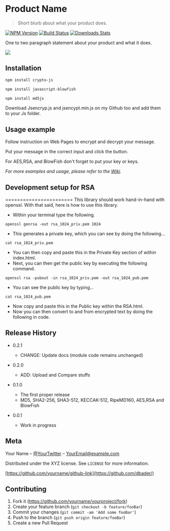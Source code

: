 # Product Name
> Short blurb about what your product does.

[![NPM Version][npm-image]][npm-url]
[![Build Status][travis-image]][travis-url]
[![Downloads Stats][npm-downloads]][npm-url]

One to two paragraph statement about your product and what it does.

![](header.png)

## Installation

```sh
npm install crypto-js
```
```sh
npm install javascript-blowfish
```
```sh
npm install md5js

```
Download Jsencryp.js and jsencypt.min.js on my Github too and add them to your Js folder.

## Usage example

Follow instruction on Web Pages to encrypt and decrypt your message.

Put your message in the correct input and click the button.

For AES,RSA, and BlowFish don't forget to put your key or keys.

_For more examples and usage, please refer to the [Wiki][wiki]._

## Development setup for RSA

=======================
This library should work hand-in-hand with openssl.  With that said, here is how to use this library.

 - Within your terminal type the following.

```
openssl genrsa -out rsa_1024_priv.pem 1024
```

 - This generates a private key, which you can see by doing the following...

```
cat rsa_1024_priv.pem
```

 - You can then copy and paste this in the Private Key section of within index.html.
 - Next, you can then get the public key by executing the following command.

```
openssl rsa -pubout -in rsa_1024_priv.pem -out rsa_1024_pub.pem
```

 - You can see the public key by typing...

```
cat rsa_1024_pub.pem
```

 - Now copy and paste this in the Public key within the RSA.html.
 - Now you can then convert to and from encrypted text by doing the following in code.

## Release History

* 0.2.1
    * CHANGE: Update docs (module code remains unchanged)
* 0.2.0
   
    * ADD: Upload and Compare stuffs
* 0.1.0
    * The first proper release
    * MD5, SHA2-256, SHA3-512, KECCAK-512, RipeMD160, AES,RSA and BlowFish
* 0.0.1
    * Work in progress

## Meta

Your Name – [@YourTwitter](https://twitter.com/dbader_org) – YourEmail@example.com

Distributed under the XYZ license. See ``LICENSE`` for more information.

[https://github.com/yourname/github-link](https://github.com/dbader/)

## Contributing

1. Fork it (<https://github.com/yourname/yourproject/fork>)
2. Create your feature branch (`git checkout -b feature/fooBar`)
3. Commit your changes (`git commit -am 'Add some fooBar'`)
4. Push to the branch (`git push origin feature/fooBar`)
5. Create a new Pull Request

<!-- Markdown link & img dfn's -->
[npm-image]: https://img.shields.io/npm/v/datadog-metrics.svg?style=flat-square
[npm-url]: https://npmjs.org/package/datadog-metrics
[npm-downloads]: https://img.shields.io/npm/dm/datadog-metrics.svg?style=flat-square
[travis-image]: https://img.shields.io/travis/dbader/node-datadog-metrics/master.svg?style=flat-square
[travis-url]: https://travis-ci.org/dbader/node-datadog-metrics
[wiki]: https://github.com/yourname/yourproject/wiki
